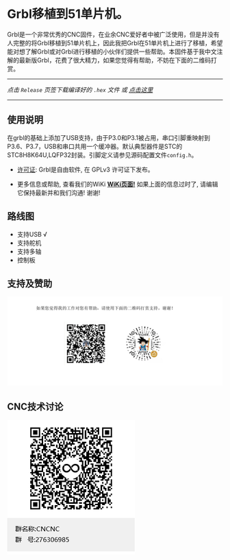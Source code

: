 # Grbl移植到51单片机。
Grbl是一个非常优秀的CNC固件，在业余CNC爱好者中被广泛使用，但是并没有人完整的将Grbl移植到51单片机上，因此我把Grbl在51单片机上进行了移植，希望能对想了解Grbl或对Grbl进行移植的小伙伴们提供一些帮助。本固件基于我中文注解的最新版Grbl，花费了很大精力，如果您觉得有帮助，不妨在下面的二维码打赏。

***
_点击 `Release` 页签下载编译好的 `.hex` 文件 或 [点击这里](https://github.com/MillerRen/grbl-stc/releases)_
***

## 使用说明
在grbl的基础上添加了USB支持，由于P3.0和P3.1被占用，串口引脚重映射到P3.6、P3.7，USB和串口共用一个缓冲器。默认典型器件是STC的STC8H8K64U,LQFP32封装。引脚定义请参见源码配置文件`config.h`。

* [许可证](https://github.com/gnea/grbl/wiki/Licensing): Grbl是自由软件, 在 GPLv3 许可证下发布。

* 更多信息或帮助, 查看我们的WiKi **[WiKi页面!](https://github.com/MillerRen/grbl/wiki)** 如果上面的信息过时了, 请编辑它保持最新并和我们沟通! 谢谢!

## 路线图
- 支持USB    √
- 支持舵机
- 支持多轴
- 控制板

## 支持及赞助
<img src="./images/donate.png">   

## CNC技术讨论
<img src="./images/cncnc.png">

